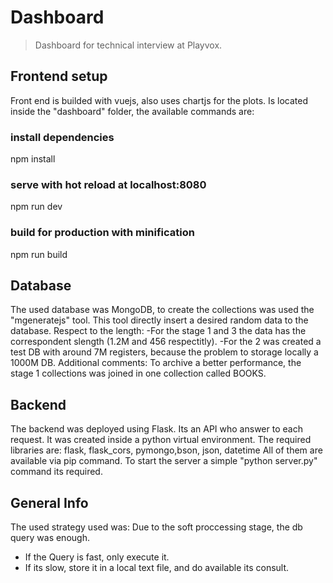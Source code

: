 # Dashboard

> Dashboard for technical interview at Playvox.

## Frontend setup
Front end is builded with vuejs, also uses chartjs for the plots.
Is located inside the "dashboard" folder, the available commands are:
### install dependencies
npm install
### serve with hot reload at localhost:8080
npm run dev
### build for production with minification
npm run build

## Database
The used database was MongoDB, to create the collections was used the "mgeneratejs" tool.
This tool directly insert a desired random data to the database.
Respect to the length: 
-For the stage 1 and 3 the data has the correspondent slength (1.2M and 456 respectitly).
-For the 2 was created a test DB with around 7M registers, because the problem to storage locally a 1000M DB.
Additional comments:
To archive a better performance, the stage 1 collections was joined in one collection called BOOKS.

## Backend
The backend was deployed using Flask. Its an API who answer to each request.
It was created inside a python virtual environment. The required libraries are:
flask, flask_cors, pymongo,bson, json, datetime
All of them are available via pip command.
To start the server a simple "python server.py" command its required.

## General Info
The used strategy used was: Due to the soft proccessing stage, the db query was enough.
- If the Query is fast, only execute it.
- If its slow, store it in a local text file, and do available its consult.



